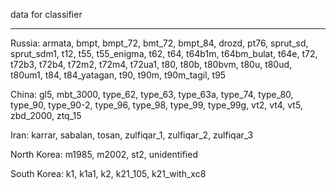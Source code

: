 data for classifier

---

Russia: armata, bmpt, bmpt_72, bmt_72, bmpt_84, drozd, pt76, sprut_sd, sprut_sdm1, t12, t55, t55_enigma, t62, t64, t64b1m, t64bm_bulat, t64e, t72, t72b3, t72b4, t72m2, t72m4, t72ua1, t80, t80b, t80bvm, t80u, t80ud, t80um1, t84, t84_yatagan, t90, t90m, t90m_tagil, t95


China: gl5, mbt_3000, type_62, type_63, type_63a, type_74, type_80, type_90, type_90-2, type_96, type_98, type_99, type_99g, vt2, vt4, vt5, zbd_2000, ztq_15


Iran: karrar, sabalan, tosan, zulfiqar_1, zulfiqar_2, zulfiqar_3


North Korea: m1985, m2002, st2, unidentified


South Korea: k1, k1a1, k2, k21_105, k21_with_xc8

